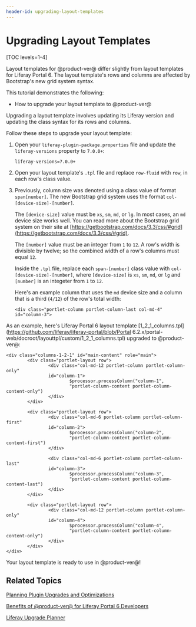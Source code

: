 ```yaml
---
header-id: upgrading-layout-templates
---
```


# Upgrading Layout Templates

[TOC levels=1-4]

Layout templates for @product-ver@ differ slightly from layout templates for
Liferay Portal 6. The layout template's rows and columns are affected by Bootstrap's
new grid system syntax.

This tutorial demonstrates the following:

- How to upgrade your layout template to @product-ver@

<!-- Comment out Code Upgrade Tool instructions until the tool is worth using with layout templates. Jim

There are a couple ways you can upgrade your layout template to @product-ver@. If
your project is in Liferay @ide@, you can use the Code 
Upgrade Tool to start the upgrade process. The second option is to manually 
upgrade the template files in the editor of your choice.

If your project is in Liferay @ide@, you can follow 
the steps in the next section, otherwise you can skip to the 
[Upgrading Your Layout Template Files](#upgrading-your-layout-template-files) 
section.

## Upgrading Your Layout Template with the Code Upgrade Tool

Since Liferay @ide@ version 3.1, the Code Upgrade
Tool has been available to use. The Code Upgrade Tool runs through your code,
points out the breaking changes, and suggest how to update it. Follow
these steps to upgrade your layout template to @product-ver@.

1.  Right-click on your layout template project in the *Package Explorer*, and 
    select *Liferay* &rarr; *Find Liferay 7 breaking API changes*.
    
    Figure 1: The Code Upgrade Tool finds the breaking changes in your code and suggests how to fix them. ../../../images/upgrading-layouts-find-api-breaking-changes.png
    
    The breaking changes and suggested fixes are listed in the 
    *Liferay 7 Migration Problems* tab of the workspace. At the moment, only a 
    `Code Problems` folder is shown. You'll have to select a file first, in 
    order to see the related breaking changes.
    
2.  Open the `Code Problems/[layout-template-name]` folder and select the 
    `liferay-plugin-package.properties` file.
    
    Now you can see the problems listed, with suggested fixes listed below.
    
    Figure 2: Breaking changes are listed in the Liferay 7 Migration Problems* tab. ../../../images/upgrading-layouts-list-of-breaking-changes.png
    
    In this case, there is only one problem listed.
    
2.  Double-click the problem to open the `liferay-plugin-package.properties`
    file.
    
    Currently the `liferay-versions` property is set to Liferay Portal 6.2. The Code Upgrade
    Tool can fix this.
    
3.  Right-click on the problem in the *Liferay 7 Migration Problems* tab and
    select *Correct automatically*.
    
    Figure 3: The Code Upgrade Tool can automatically update some breaking changes for you. ../../../images/upgrading-layouts-correct-automatically.png
    
    The version is updated to `7.0.0+` now. You're half way there, but you have
    some more adjustments to make.
    
The next section covers the rest of the changes you'll need to make to your
layout template for @product-ver@.

## Upgrading Your Layout Template Files

The first thing you'll need to do is update the version for your layout
template. If you followed the steps in the last section, you can skip to step 2.
-->

Upgrading a layout template involves updating its Liferay version and updating
the class syntax for its rows and columns.

Follow these steps to upgrade your layout template:

1.  Open your `liferay-plugin-package.properties` file and update the 
    `liferay-versions` property to `7.0.0+`:

        liferay-versions=7.0.0+
 
2.  Open your layout template's `.tpl` file and replace `row-fluid` with `row`,
    in each row's class value. 
 
3.  Previously, column size was denoted using a class value of format
    `span[number]`. The new Bootstrap grid system uses the format
    `col-[device-size]-[number]`. 

    The `[device-size]` value must be `xs`, `sm`, `md`, or `lg`. In most 
    cases, an `md` device size works well. You can read more about the Bootstrap
    grid system on their site at [https://getbootstrap.com/docs/3.3/css/#grid](https://getbootstrap.com/docs/3.3/css/#grid).

    The `[number]` value must be an integer from `1` to `12`. A row's width is
    divisible by twelve; so the combined width of a row's columns must equal `12`.

    Inside the `.tpl` file, replace each `span-[number]` class value with
    `col-[device-size]-[number]`, where `[device-size]` is `xs`, `sm`, `md`, or
    `lg` and `[number]` is an integeter from `1` to `12`.

    Here's an example column that uses the `md` device size and a column that is
    a third (`4/12`) of the row's total width: 

        <div class="portlet-column portlet-column-last col-md-4" id="column-3">
 
As an example, here's Liferay Portal 6 layout template [1_2_1_columns.tpl](https://github.com/liferay/liferay-portal/blob/Portal 6.2.x/portal-web/docroot/layouttpl/custom/1_2_1_columns.tpl)
upgraded to @product-ver@:

    <div class="columns-1-2-1" id="main-content" role="main">
            <div class="portlet-layout row">
                    <div class="col-md-12 portlet-column portlet-column-only" 
                    id="column-1">
                            $processor.processColumn("column-1", 
                            "portlet-column-content portlet-column-content-only")
                    </div>
            </div>
    
            <div class="portlet-layout row">
                    <div class="col-md-6 portlet-column portlet-column-first" 
                    id="column-2">
                            $processor.processColumn("column-2", 
                            "portlet-column-content portlet-column-content-first")
                    </div>
    
                    <div class="col-md-6 portlet-column portlet-column-last" 
                    id="column-3">
                            $processor.processColumn("column-3", 
                            "portlet-column-content portlet-column-content-last")
                    </div>
            </div>
    
            <div class="portlet-layout row">
                    <div class="col-md-12 portlet-column portlet-column-only" 
                    id="column-4">
                            $processor.processColumn("column-4", 
                            "portlet-column-content portlet-column-content-only")
                    </div>
            </div>
    </div>

Your layout template is ready to use in @product-ver@!

## Related Topics

[Planning Plugin Upgrades and Optimizations](/docs/7-0/tutorials/-/knowledge_base/t/migrating-existing-code-to-liferay-7)

[Benefits of @product-ver@ for Liferay Portal 6 Developers](/docs/7-0/tutorials/-/knowledge_base/t/benefits-of-liferay-7-for-liferay-6-developers)

[Liferay Upgrade Planner](/docs/7-0/tutorials/-/knowledge_base/t/liferay-upgrade-planner)
